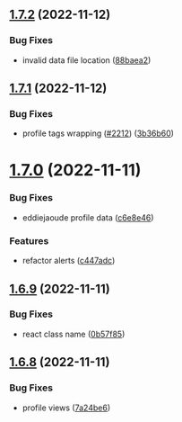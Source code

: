 ## [1.7.2](https://github.com/EddieHubCommunity/LinkFree/compare/v1.7.1...v1.7.2) (2022-11-12)


### Bug Fixes

* invalid data file location ([88baea2](https://github.com/EddieHubCommunity/LinkFree/commit/88baea2149c5aef1af97bc37b771860a21303e9c))



## [1.7.1](https://github.com/EddieHubCommunity/LinkFree/compare/v1.7.0...v1.7.1) (2022-11-12)


### Bug Fixes

* profile tags wrapping ([#2212](https://github.com/EddieHubCommunity/LinkFree/issues/2212)) ([3b36b60](https://github.com/EddieHubCommunity/LinkFree/commit/3b36b6085a1cf7c15c311d07cf51d2eb89b0bbff))



# [1.7.0](https://github.com/EddieHubCommunity/LinkFree/compare/v1.6.9...v1.7.0) (2022-11-11)


### Bug Fixes

* eddiejaoude profile data ([c6e8e46](https://github.com/EddieHubCommunity/LinkFree/commit/c6e8e465c9fa6ae62ea1a406733904f86c2d68e0))


### Features

* refactor alerts ([c447adc](https://github.com/EddieHubCommunity/LinkFree/commit/c447adc99183f19fcb137ba638759ed7aad06a1a))



## [1.6.9](https://github.com/EddieHubCommunity/LinkFree/compare/v1.6.8...v1.6.9) (2022-11-11)


### Bug Fixes

* react class name ([0b57f85](https://github.com/EddieHubCommunity/LinkFree/commit/0b57f85b932f295d1a40f725ae5363cf1064360b))



## [1.6.8](https://github.com/EddieHubCommunity/LinkFree/compare/v1.6.7...v1.6.8) (2022-11-11)


### Bug Fixes

* profile views ([7a24be6](https://github.com/EddieHubCommunity/LinkFree/commit/7a24be68a32b9d4fa6fb937f0f79fcb618f37ffd))




